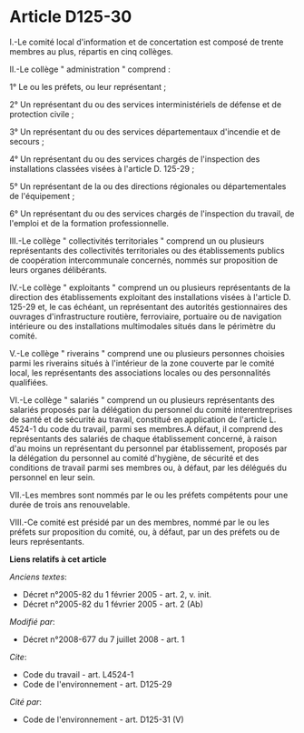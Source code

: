 # Article D125-30

I.-Le comité local d'information et de concertation est composé de trente membres au plus, répartis en cinq collèges. 

II.-Le collège " administration " comprend : 

1° Le ou les préfets, ou leur représentant ; 

2° Un représentant du ou des services interministériels de défense et de protection civile ; 

3° Un représentant du ou des services départementaux d'incendie et de secours ; 

4° Un représentant du ou des services chargés de l'inspection des installations classées visées à l'article D. 125-29 ; 

5° Un représentant de la ou des directions régionales ou départementales de l'équipement ; 

6° Un représentant du ou des services chargés de l'inspection du travail, de l'emploi et de la formation professionnelle. 

III.-Le collège " collectivités territoriales " comprend un ou plusieurs représentants des collectivités territoriales ou des
établissements publics de coopération intercommunale concernés, nommés sur proposition de leurs organes délibérants. 

IV.-Le collège " exploitants " comprend un ou plusieurs représentants de la direction des établissements exploitant des
installations visées à l'article D. 125-29 et, le cas échéant, un représentant des autorités gestionnaires des ouvrages
d'infrastructure routière, ferroviaire, portuaire ou de navigation intérieure ou des installations multimodales situés dans
le périmètre du comité.

V.-Le collège " riverains " comprend une ou plusieurs personnes choisies parmi les riverains situés à l'intérieur de la zone
couverte par le comité local, les représentants des associations locales ou des personnalités qualifiées. 

VI.-Le collège " salariés " comprend un ou plusieurs représentants des salariés proposés par la délégation du personnel du
comité interentreprises de santé et de sécurité au travail, constitué en application de l'article L. 4524-1 du code du
travail, parmi ses membres.A défaut, il comprend des représentants des salariés de chaque établissement concerné, à raison
d'au moins un représentant du personnel par établissement, proposés par la délégation du personnel au comité d'hygiène, de
sécurité et des conditions de travail parmi ses membres ou, à défaut, par les délégués du personnel en leur sein.

VII.-Les membres sont nommés par le ou les préfets compétents pour une durée de trois ans renouvelable. 

VIII.-Ce comité est présidé par un des membres, nommé par le ou les préfets sur proposition du comité, ou, à défaut, par un
des préfets ou de leurs représentants.

**Liens relatifs à cet article**

_Anciens textes_:

  - Décret n°2005-82 du 1 février 2005 - art. 2, v. init.
  - Décret n°2005-82 du 1 février 2005 - art. 2 (Ab)

_Modifié par_:

  - Décret n°2008-677 du 7 juillet 2008 - art. 1

_Cite_:

  - Code du travail - art. L4524-1
  - Code de l'environnement - art. D125-29

_Cité par_:

  - Code de l'environnement - art. D125-31 (V)
